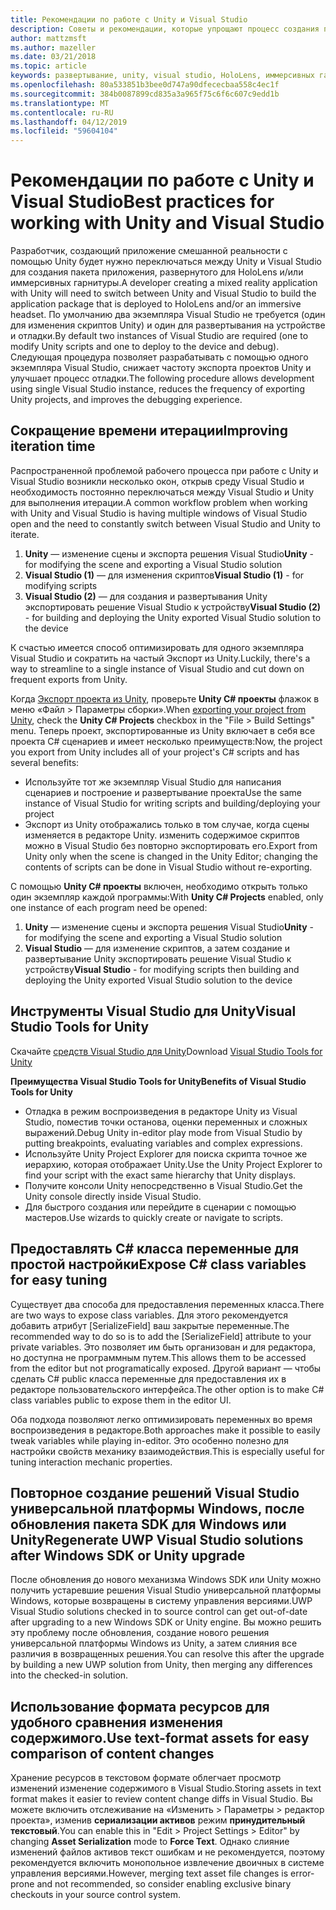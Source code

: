 ```yaml
---
title: Рекомендации по работе с Unity и Visual Studio
description: Советы и рекомендации, которые упрощают процесс создания приложения смешанной реальности с помощью Unity и Visual Studio.
author: mattzmsft
ms.author: mazeller
ms.date: 03/21/2018
ms.topic: article
keywords: развертывание, unity, visual studio, HoloLens, иммерсивных гарнитура
ms.openlocfilehash: 80a533851b3bee0d747a90dfececbaa558c4ec1f
ms.sourcegitcommit: 384b0087899cd835a3a965f75c6f6c607c9edd1b
ms.translationtype: MT
ms.contentlocale: ru-RU
ms.lasthandoff: 04/12/2019
ms.locfileid: "59604104"
---
```

# <a name="best-practices-for-working-with-unity-and-visual-studio"></a><span data-ttu-id="659e7-104">Рекомендации по работе с Unity и Visual Studio</span><span class="sxs-lookup"><span data-stu-id="659e7-104">Best practices for working with Unity and Visual Studio</span></span>

<span data-ttu-id="659e7-105">Разработчик, создающий приложение смешанной реальности с помощью Unity будет нужно переключаться между Unity и Visual Studio для создания пакета приложения, развернутого для HoloLens и/или иммерсивных гарнитуры.</span><span class="sxs-lookup"><span data-stu-id="659e7-105">A developer creating a mixed reality application with Unity will need to switch between Unity and Visual Studio to build the application package that is deployed to HoloLens and/or an immersive headset.</span></span> <span data-ttu-id="659e7-106">По умолчанию два экземпляра Visual Studio не требуется (один для изменения скриптов Unity) и один для развертывания на устройстве и отладки.</span><span class="sxs-lookup"><span data-stu-id="659e7-106">By default two instances of Visual Studio are required (one to modify Unity scripts and one to deploy to the device and debug).</span></span> <span data-ttu-id="659e7-107">Следующая процедура позволяет разрабатывать с помощью одного экземпляра Visual Studio, снижает частоту экспорта проектов Unity и улучшает процесс отладки.</span><span class="sxs-lookup"><span data-stu-id="659e7-107">The following procedure allows development using single Visual Studio instance, reduces the frequency of exporting Unity projects, and improves the debugging experience.</span></span>

## <a name="improving-iteration-time"></a><span data-ttu-id="659e7-108">Сокращение времени итерации</span><span class="sxs-lookup"><span data-stu-id="659e7-108">Improving iteration time</span></span>

<span data-ttu-id="659e7-109">Распространенной проблемой рабочего процесса при работе с Unity и Visual Studio возникли несколько окон, открыв среду Visual Studio и необходимость постоянно переключаться между Visual Studio и Unity для выполнения итерации.</span><span class="sxs-lookup"><span data-stu-id="659e7-109">A common workflow problem when working with Unity and Visual Studio is having multiple windows of Visual Studio open and the need to constantly switch between Visual Studio and Unity to iterate.</span></span>
1. <span data-ttu-id="659e7-110">**Unity** — изменение сцены и экспорта решения Visual Studio</span><span class="sxs-lookup"><span data-stu-id="659e7-110">**Unity** - for modifying the scene and exporting a Visual Studio solution</span></span>
2. <span data-ttu-id="659e7-111">**Visual Studio (1)** — для изменения скриптов</span><span class="sxs-lookup"><span data-stu-id="659e7-111">**Visual Studio (1)** - for modifying scripts</span></span>
3. <span data-ttu-id="659e7-112">**Visual Studio (2)** — для создания и развертывания Unity экспортировать решение Visual Studio к устройству</span><span class="sxs-lookup"><span data-stu-id="659e7-112">**Visual Studio (2)** - for building and deploying the Unity exported Visual Studio solution to the device</span></span>

<span data-ttu-id="659e7-113">К счастью имеется способ оптимизировать для одного экземпляра Visual Studio и сократить на частый Экспорт из Unity.</span><span class="sxs-lookup"><span data-stu-id="659e7-113">Luckily, there's a way to streamline to a single instance of Visual Studio and cut down on frequent exports from Unity.</span></span>

<span data-ttu-id="659e7-114">Когда [Экспорт проекта из Unity](exporting-and-building-a-unity-visual-studio-solution.md), проверьте **Unity C# проекты** флажок в меню «Файл > Параметры сборки».</span><span class="sxs-lookup"><span data-stu-id="659e7-114">When [exporting your project from Unity](exporting-and-building-a-unity-visual-studio-solution.md), check the **Unity C# Projects** checkbox in the "File > Build Settings" menu.</span></span> <span data-ttu-id="659e7-115">Теперь проект, экспортированные из Unity включает в себя все проекта C# сценариев и имеет несколько преимуществ:</span><span class="sxs-lookup"><span data-stu-id="659e7-115">Now, the project you export from Unity includes all of your project's C# scripts and has several benefits:</span></span>
* <span data-ttu-id="659e7-116">Используйте тот же экземпляр Visual Studio для написания сценариев и построение и развертывание проекта</span><span class="sxs-lookup"><span data-stu-id="659e7-116">Use the same instance of Visual Studio for writing scripts and building/deploying your project</span></span>
* <span data-ttu-id="659e7-117">Экспорт из Unity отображались только в том случае, когда сцены изменяется в редакторе Unity. изменить содержимое скриптов можно в Visual Studio без повторно экспортировать его.</span><span class="sxs-lookup"><span data-stu-id="659e7-117">Export from Unity only when the scene is changed in the Unity Editor; changing the contents of scripts can be done in Visual Studio without re-exporting.</span></span>

<span data-ttu-id="659e7-118">С помощью **Unity C# проекты** включен, необходимо открыть только один экземпляр каждой программы:</span><span class="sxs-lookup"><span data-stu-id="659e7-118">With **Unity C# Projects** enabled, only one instance of each program need be opened:</span></span>
1. <span data-ttu-id="659e7-119">**Unity** — изменение сцены и экспорта решения Visual Studio</span><span class="sxs-lookup"><span data-stu-id="659e7-119">**Unity** - for modifying the scene and exporting a Visual Studio solution</span></span>
2. <span data-ttu-id="659e7-120">**Visual Studio** — для изменение скриптов, а затем создание и развертывание Unity экспортировать решение Visual Studio к устройству</span><span class="sxs-lookup"><span data-stu-id="659e7-120">**Visual Studio** - for modifying scripts then building and deploying the Unity exported Visual Studio solution to the device</span></span>

## <a name="visual-studio-tools-for-unity"></a><span data-ttu-id="659e7-121">Инструменты Visual Studio для Unity</span><span class="sxs-lookup"><span data-stu-id="659e7-121">Visual Studio Tools for Unity</span></span>

<span data-ttu-id="659e7-122">Скачайте [средств Visual Studio для Unity](https://visualstudiogallery.msdn.microsoft.com/8d26236e-4a64-4d64-8486-7df95156aba9)</span><span class="sxs-lookup"><span data-stu-id="659e7-122">Download [Visual Studio Tools for Unity](https://visualstudiogallery.msdn.microsoft.com/8d26236e-4a64-4d64-8486-7df95156aba9)</span></span>

<span data-ttu-id="659e7-123">**Преимущества Visual Studio Tools for Unity**</span><span class="sxs-lookup"><span data-stu-id="659e7-123">**Benefits of Visual Studio Tools for Unity**</span></span>
* <span data-ttu-id="659e7-124">Отладка в режим воспроизведения в редакторе Unity из Visual Studio, поместив точки останова, оценки переменных и сложных выражений.</span><span class="sxs-lookup"><span data-stu-id="659e7-124">Debug Unity in-editor play mode from Visual Studio by putting breakpoints, evaluating variables and complex expressions.</span></span>
* <span data-ttu-id="659e7-125">Используйте Unity Project Explorer для поиска скрипта точное же иерархию, которая отображает Unity.</span><span class="sxs-lookup"><span data-stu-id="659e7-125">Use the Unity Project Explorer to find your script with the exact same hierarchy that Unity displays.</span></span>
* <span data-ttu-id="659e7-126">Получите консоли Unity непосредственно в Visual Studio.</span><span class="sxs-lookup"><span data-stu-id="659e7-126">Get the Unity console directly inside Visual Studio.</span></span>
* <span data-ttu-id="659e7-127">Для быстрого создания или перейдите в сценарии с помощью мастеров.</span><span class="sxs-lookup"><span data-stu-id="659e7-127">Use wizards to quickly create or navigate to scripts.</span></span>

## <a name="expose-c-class-variables-for-easy-tuning"></a><span data-ttu-id="659e7-128">Предоставлять C# класса переменные для простой настройки</span><span class="sxs-lookup"><span data-stu-id="659e7-128">Expose C# class variables for easy tuning</span></span>

<span data-ttu-id="659e7-129">Существует два способа для предоставления переменных класса.</span><span class="sxs-lookup"><span data-stu-id="659e7-129">There are two ways to expose class variables.</span></span> <span data-ttu-id="659e7-130">Для этого рекомендуется добавить атрибут [SerializeField] ваш закрытые переменные.</span><span class="sxs-lookup"><span data-stu-id="659e7-130">The recommended way to do so is to add the [SerializeField] attribute to your private variables.</span></span> <span data-ttu-id="659e7-131">Это позволяет им быть организован и для редактора, но доступна не программным путем.</span><span class="sxs-lookup"><span data-stu-id="659e7-131">This allows them to be accessed from the editor but not programatically exposed.</span></span>  <span data-ttu-id="659e7-132">Другой вариант — чтобы сделать C# public класса переменные для предоставления их в редакторе пользовательского интерфейса.</span><span class="sxs-lookup"><span data-stu-id="659e7-132">The other option is to make C# class variables public to expose them in the editor UI.</span></span> 

<span data-ttu-id="659e7-133">Оба подхода позволяют легко оптимизировать переменных во время воспроизведения в редакторе.</span><span class="sxs-lookup"><span data-stu-id="659e7-133">Both approaches make it possible to easily tweak variables while playing in-editor.</span></span> <span data-ttu-id="659e7-134">Это особенно полезно для настройки свойств механику взаимодействия.</span><span class="sxs-lookup"><span data-stu-id="659e7-134">This is especially useful for tuning interaction mechanic properties.</span></span>

## <a name="regenerate-uwp-visual-studio-solutions-after-windows-sdk-or-unity-upgrade"></a><span data-ttu-id="659e7-135">Повторное создание решений Visual Studio универсальной платформы Windows, после обновления пакета SDK для Windows или Unity</span><span class="sxs-lookup"><span data-stu-id="659e7-135">Regenerate UWP Visual Studio solutions after Windows SDK or Unity upgrade</span></span>

<span data-ttu-id="659e7-136">После обновления до нового механизма Windows SDK или Unity можно получить устаревшие решения Visual Studio универсальной платформы Windows, которые возвращены в систему управления версиями.</span><span class="sxs-lookup"><span data-stu-id="659e7-136">UWP Visual Studio solutions checked in to source control can get out-of-date after upgrading to a new Windows SDK or Unity engine.</span></span> <span data-ttu-id="659e7-137">Вы можно решить эту проблему после обновления, создание нового решения универсальной платформы Windows из Unity, а затем слияния все различия в возвращенных решения.</span><span class="sxs-lookup"><span data-stu-id="659e7-137">You can resolve this after the upgrade by building a new UWP solution from Unity, then merging any differences into the checked-in solution.</span></span>

## <a name="use-text-format-assets-for-easy-comparison-of-content-changes"></a><span data-ttu-id="659e7-138">Использование формата ресурсов для удобного сравнения изменения содержимого.</span><span class="sxs-lookup"><span data-stu-id="659e7-138">Use text-format assets for easy comparison of content changes</span></span>

<span data-ttu-id="659e7-139">Хранение ресурсов в текстовом формате облегчает просмотр изменений изменение содержимого в Visual Studio.</span><span class="sxs-lookup"><span data-stu-id="659e7-139">Storing assets in text format makes it easier to review content change diffs in Visual Studio.</span></span> <span data-ttu-id="659e7-140">Вы можете включить отслеживание на «Изменить > Параметры > редактор проекта», изменив **сериализации активов** режим **принудительный текстовый**.</span><span class="sxs-lookup"><span data-stu-id="659e7-140">You can enable this in "Edit > Project Settings > Editor" by changing **Asset Serialization** mode to **Force Text**.</span></span> <span data-ttu-id="659e7-141">Однако слияние изменений файлов активов текст ошибкам и не рекомендуется, поэтому рекомендуется включить монопольное извлечение двоичных в системе управления версиями.</span><span class="sxs-lookup"><span data-stu-id="659e7-141">However, merging text asset file changes is error-prone and not recommended, so consider enabling exclusive binary checkouts in your source control system.</span></span>
